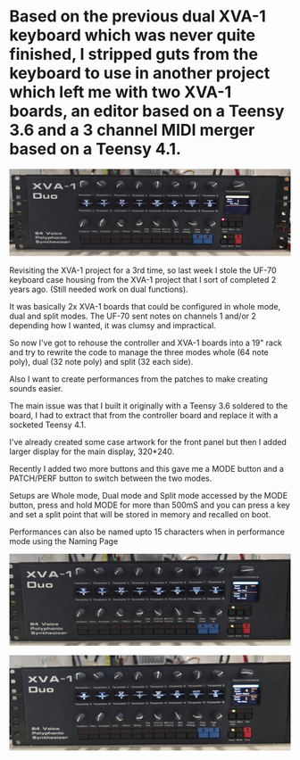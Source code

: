 # Based on the previous dual XVA-1 keyboard which was never quite finished, I stripped guts from the keyboard to use in another project which left me with two XVA-1 boards, an editor based on a Teensy 3.6 and a 3 channel MIDI merger based on a Teensy 4.1.

![Synth](Photos/synth.jpg)

Revisiting the XVA-1 project for a 3rd time, so last week I stole the UF-70 keyboard case housing from the XVA-1 project that I sort of completed 2 years ago. (Still needed work on dual functions). 

It was basically 2x XVA-1 boards that could be configured in whole mode, dual and split modes. The UF-70 sent notes on channels 1 and/or 2 depending how I wanted, it was clumsy and impractical. 

So now I've got to rehouse the controller and XVA-1 boards into a 19" rack and try to rewrite the code to manage the three modes whole (64 note poly), dual (32 note poly) and split (32 each side). 

Also I want to create performances from the patches to make creating sounds easier. 

The main issue was that I built it originally with a Teensy 3.6 soldered to the board, I had to extract that from the controller board and replace it with a socketed Teensy 4.1. 

I've already created some case artwork for the front panel but then I added larger display for the main display, 320*240.

Recently I added two more buttons and this gave me a MODE button and a PATCH/PERF button to switch between the two modes.

Setups are Whole mode, Dual mode and Split mode accessed by the MODE button, press and hold MODE for more than 500mS and you can press a key and set a split point that will be stored in memory and recalled on boot.

Performances can also be named upto 15 characters when in performance mode using the Naming Page

![Synth](Photos/synth1.jpg)

![Synth](Photos/synth2.jpg)
